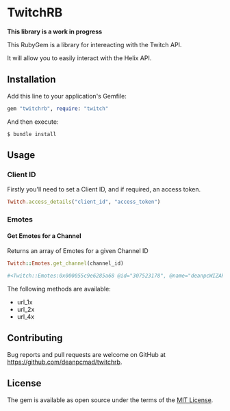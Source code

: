 # TwitchRB

**This library is a work in progress**

This RubyGem is a library for intereacting with the Twitch API.

It will allow you to easily interact with the Helix API.

## Installation

Add this line to your application's Gemfile:

```ruby
gem "twitchrb", require: "twitch"
```

And then execute:

    $ bundle install


## Usage

### Client ID

Firstly you'll need to set a Client ID, and if required, an access token.

```ruby
Twitch.access_details("client_id", "access_token")
```

### Emotes

#### Get Emotes for a Channel

Returns an array of Emotes for a given Channel ID

```ruby
Twitch::Emotes.get_channel(channel_id)
```

```ruby
#<Twitch::Emotes:0x000055c9e6285a68 @id="307523178", @name="deanpcWIZARD", @images={"url_1x"=>"https://static-cdn.jtvnw.net/emoticons/v1/307523178/1.0", "url_2x"=>"https://static-cdn.jtvnw.net/emoticons/v1/307523178/2.0", "url_4x"=>"https://static-cdn.jtvnw.net/emoticons/v1/307523178/3.0"}, @tier="1000", @emote_type="subscriptions", @emote_set_id="304095543">
```

The following methods are available:

- url_1x
- url_2x
- url_4x



## Contributing

Bug reports and pull requests are welcome on GitHub at https://github.com/deanpcmad/twitchrb.


## License

The gem is available as open source under the terms of the [MIT License](https://opensource.org/licenses/MIT).

